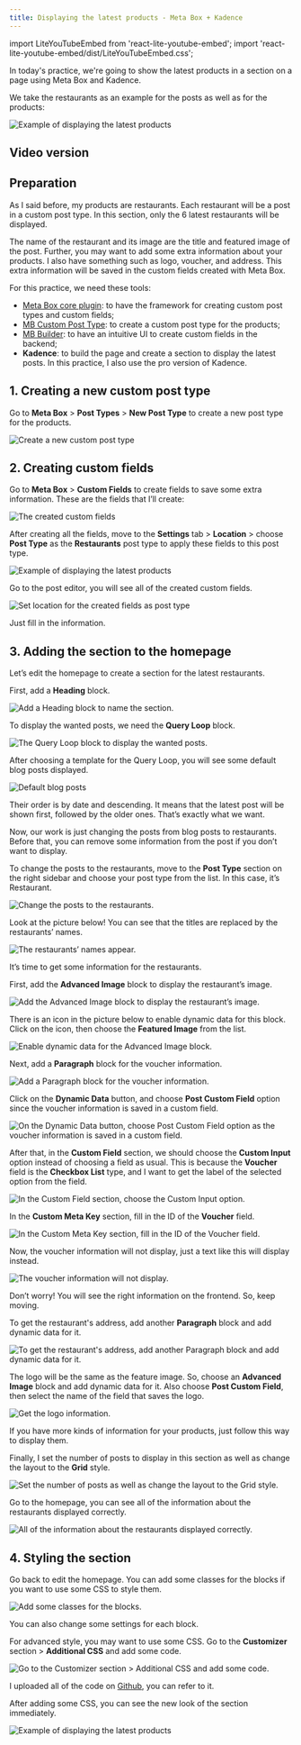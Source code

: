 ```yaml
---
title: Displaying the latest products - Meta Box + Kadence
---
```


import LiteYouTubeEmbed from 'react-lite-youtube-embed';
import 'react-lite-youtube-embed/dist/LiteYouTubeEmbed.css';

In today's practice, we're going to show the latest products in a section on a page using Meta Box and Kadence.

We take the restaurants as an example for the posts as well as for the products:

![Example of displaying the latest products](https://imgur.elightup.com/01E3Bmk.png)

## Video version

<LiteYouTubeEmbed id='XdOk6JDqsz8'/>

## Preparation

As I said before, my products are restaurants. Each restaurant will be a post in a custom post type. In this section, only the 6 latest restaurants will be displayed.

The name of the restaurant and its image are the title and featured image of the post. Further, you may want to add some extra information about your products. I also have something such as logo, voucher, and address. This extra information will be saved in the custom fields created with Meta Box.

For this practice, we need these tools:

* [Meta Box core plugin](https://wordpress.org/plugins/meta-box/): to have the framework for creating custom post types and custom fields;
* [MB Custom Post Type](https://metabox.io/plugins/custom-post-type/): to create a custom post type for the products;
* [MB Builder](https://metabox.io/plugins/meta-box-builder/): to have an intuitive UI to create custom fields in the backend;
* **Kadence**: to build the page and create a section to display the latest posts. In this practice, I also use the pro version of Kadence.

## 1. Creating a new custom post type

Go to **Meta Box** > **Post Types** > **New Post Type** to create a new post type for the products.

![Create a new custom post type](https://imgur.elightup.com/pcT8HOJ.png)

## 2. Creating custom fields

Go to **Meta Box** > **Custom Fields** to create fields to save some extra information. These are the fields that I’ll create:

![The created custom fields](https://imgur.elightup.com/adhttur.png)

After creating all the fields, move to the **Settings** tab > **Location** > choose **Post Type** as the **Restaurants** post type to apply these fields to this post type.

![Example of displaying the latest products](https://imgur.elightup.com/54ft9WW.png)

Go to the post editor, you will see all of the created custom fields.

![Set location for the created fields as post type](https://imgur.elightup.com/IAKTEc1.png)

Just fill in the information.

## 3. Adding the section to the homepage

Let’s edit the homepage to create a section for the latest restaurants.

First, add a **Heading** block.

![Add a Heading block to name the section.](https://imgur.elightup.com/N11vyYC.png)

To display the wanted posts, we need the **Query Loop** block.

![The Query Loop block to display the wanted posts.](https://imgur.elightup.com/i8QsY97.png)

After choosing a template for the Query Loop, you will see some default blog posts displayed.

![Default blog posts](https://imgur.elightup.com/1Vu81kx.png)

Their order is by date and descending. It means that the latest post will be shown first, followed by the older ones. That’s exactly what we want.

Now, our work is just changing the posts from blog posts to restaurants. Before that, you can remove some information from the post if you don’t want to display.

To change the posts to the restaurants, move to the **Post Type** section on the right sidebar and choose your post type from the list. In this case, it’s Restaurant.

![Change the posts to the restaurants.](https://imgur.elightup.com/wvtBCyw.png)

Look at the picture below! You can see that the titles are replaced by the restaurants’ names.

![The restaurants’ names appear.](https://imgur.elightup.com/pQgpHD6.png)

It’s time to get some information for the restaurants.

First, add the **Advanced Image** block to display the restaurant’s image.

![Add the Advanced Image block to display the restaurant’s image.](https://imgur.elightup.com/rROhRIz.png)

There is an icon in the picture below to enable dynamic data for this block. Click on the icon, then choose the **Featured Image** from the list.

![Enable dynamic data for the Advanced Image block.](https://imgur.elightup.com/Va8AwRy.gif)

Next, add a **Paragraph** block for the voucher information.

![Add a Paragraph block for the voucher information.](https://imgur.elightup.com/ncKh6H3.png)

Click on the **Dynamic Data** button, and choose **Post Custom Field** option since the voucher information is saved in a custom field.

![On the Dynamic Data button, choose Post Custom Field option as the voucher information is saved in a custom field.](https://imgur.elightup.com/zcun9om.png)

After that, in the **Custom Field** section, we should choose the **Custom Input** option instead of choosing a field as usual. This is because the **Voucher** field is the **Checkbox List** type, and I want to get the label of the selected option from the field.

![In the Custom Field section, choose the Custom Input option.](https://imgur.elightup.com/D0lvNJh.png)

In the **Custom Meta Key** section, fill in the ID of the **Voucher** field.

![In the Custom Meta Key section, fill in the ID of the Voucher field.](https://imgur.elightup.com/sjDcUF3.png)

Now, the voucher information will not display, just a text like this will display instead.

![The voucher information will not display.](https://imgur.elightup.com/EQ3VxZa.png)

Don’t worry! You will see the right information on the frontend. So, keep moving.

To get the restaurant's address, add another **Paragraph** block and add dynamic data for it.

![To get the restaurant's address, add another Paragraph block and add dynamic data for it.](https://imgur.elightup.com/niwXUZh.gif)

The logo will be the same as the feature image. So, choose an **Advanced Image** block and add dynamic data for it. Also choose **Post Custom Field**, then select the name of the field that saves the logo.

![Get the logo information.](https://imgur.elightup.com/fbe1qGo.gif)

If you have more kinds of information for your products, just follow this way to display them.

Finally, I set the number of posts to display in this section as well as change the layout to the **Grid** style.

![Set the number of posts as well as change the layout to the Grid style.](https://imgur.elightup.com/DESNmos.png)

Go to the homepage, you can see all of the information about the restaurants displayed correctly.

![All of the information about the restaurants displayed correctly.](https://imgur.elightup.com/EYqkotZ.png)

## 4. Styling the section

Go back to edit the homepage. You can add some classes for the blocks if you want to use some CSS to style them.

![Add some classes for the blocks.](https://imgur.elightup.com/lvFxvCm.png)

You can also change some settings for each block.

For advanced style, you may want to use some CSS. Go to the **Customizer** section > **Additional CSS** and add some code.

![Go to the Customizer section > Additional CSS and add some code.](https://imgur.elightup.com/9fjCotG.png)

I uploaded all of the code on [Github](https://github.com/wpmetabox/tutorials/blob/master/display-the-latest-products-with-Kadence/custom.css), you can refer to it.

After adding some CSS, you can see the new look of the section immediately.

![Example of displaying the latest products](https://imgur.elightup.com/01E3Bmk.png)
